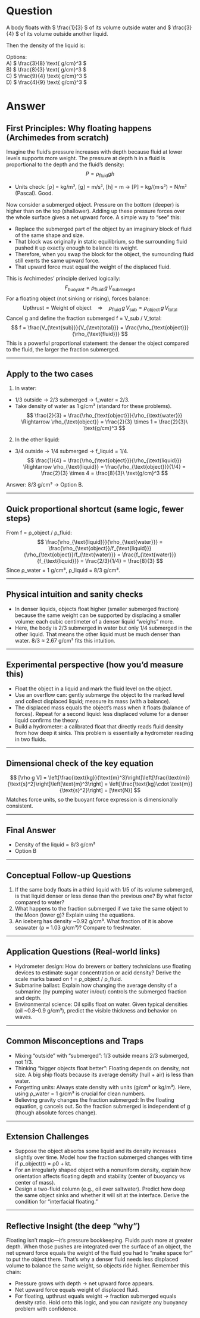 # Question
A body floats with $ \frac{1}{3} $ of its volume outside water and $ \frac{3}{4} $ of its volume outside another liquid.  

Then the density of the liquid is:

Options:  
A) $ \frac{3}{8} \text{ g/cm}^3 $  
B) $ \frac{8}{3} \text{ g/cm}^3 $  
C) $ \frac{9}{4} \text{ g/cm}^3 $  
D) $ \frac{4}{9} \text{ g/cm}^3 $

# Answer

## First Principles: Why floating happens (Archimedes from scratch)
Imagine the fluid’s pressure increases with depth because fluid at lower levels supports more weight. The pressure at depth h in a fluid is proportional to the depth and the fluid’s density:
$$
P = \rho_{\text{fluid}} g h
$$
- Units check: [ρ] = kg/m³, [g] = m/s², [h] = m → [P] = kg/(m·s²) = N/m² (Pascal). Good.

Now consider a submerged object. Pressure on the bottom (deeper) is higher than on the top (shallower). Adding up these pressure forces over the whole surface gives a net upward force. A simple way to “see” this: 

- Replace the submerged part of the object by an imaginary block of fluid of the same shape and size.
- That block was originally in static equilibrium, so the surrounding fluid pushed it up exactly enough to balance its weight.
- Therefore, when you swap the block for the object, the surrounding fluid still exerts the same upward force.
- That upward force must equal the weight of the displaced fluid.

This is Archimedes’ principle derived logically:
$$
F_{\text{buoyant}} = \rho_{\text{fluid}}\, g\, V_{\text{submerged}}
$$
For a floating object (not sinking or rising), forces balance:
$$
\text{Upthrust} = \text{Weight of object}
\quad\Rightarrow\quad
\rho_{\text{fluid}}\, g\, V_{\text{sub}} = \rho_{\text{object}}\, g\, V_{\text{total}}
$$
Cancel g and define the fraction submerged f = V_sub / V_total:
$$
f = \frac{V_{\text{sub}}}{V_{\text{total}}} = \frac{\rho_{\text{object}}}{\rho_{\text{fluid}}}
$$
This is a powerful proportional statement: the denser the object compared to the fluid, the larger the fraction submerged.

---

## Apply to the two cases
1) In water:
- 1/3 outside → 2/3 submerged → f_water = 2/3.
- Take density of water as 1 g/cm³ (standard for these problems).
$$
\frac{2}{3} = \frac{\rho_{\text{object}}}{\rho_{\text{water}}} \Rightarrow \rho_{\text{object}} = \frac{2}{3} \times 1 = \frac{2}{3}\ \text{g/cm}^3
$$

2) In the other liquid:
- 3/4 outside → 1/4 submerged → f_liquid = 1/4.
$$
\frac{1}{4} = \frac{\rho_{\text{object}}}{\rho_{\text{liquid}}}
\Rightarrow
\rho_{\text{liquid}} = \frac{\rho_{\text{object}}}{1/4} = \frac{2}{3} \times 4 = \frac{8}{3}\ \text{g/cm}^3
$$

Answer: 8/3 g/cm³ → Option B.

---

## Quick proportional shortcut (same logic, fewer steps)
From f = ρ_object / ρ_fluid:
$$
\frac{\rho_{\text{liquid}}}{\rho_{\text{water}}}
= \frac{\rho_{\text{object}}/f_{\text{liquid}}}{\rho_{\text{object}}/f_{\text{water}}}
= \frac{f_{\text{water}}}{f_{\text{liquid}}}
= \frac{2/3}{1/4}
= \frac{8}{3}
$$
Since ρ_water = 1 g/cm³, ρ_liquid = 8/3 g/cm³.

---

## Physical intuition and sanity checks
- In denser liquids, objects float higher (smaller submerged fraction) because the same weight can be supported by displacing a smaller volume: each cubic centimeter of a denser liquid “weighs” more.
- Here, the body is 2/3 submerged in water but only 1/4 submerged in the other liquid. That means the other liquid must be much denser than water. 8/3 ≈ 2.67 g/cm³ fits this intuition.

---

## Experimental perspective (how you’d measure this)
- Float the object in a liquid and mark the fluid level on the object.
- Use an overflow can: gently submerge the object to the marked level and collect displaced liquid; measure its mass (with a balance).
- The displaced mass equals the object’s mass when it floats (balance of forces). Repeat for a second liquid: less displaced volume for a denser liquid confirms the theory.
- Build a hydrometer: a calibrated float that directly reads fluid density from how deep it sinks. This problem is essentially a hydrometer reading in two fluids.

---

## Dimensional check of the key equation
$$
[\rho g V] = \left[\frac{\text{kg}}{\text{m}^3}\right]\left[\frac{\text{m}}{\text{s}^2}\right]\left[\text{m}^3\right] = \left[\frac{\text{kg}\cdot \text{m}}{\text{s}^2}\right] = [\text{N}]
$$
Matches force units, so the buoyant force expression is dimensionally consistent.

---

## Final Answer
- Density of the liquid = 8/3 g/cm³
- Option B

---

## Conceptual Follow-up Questions
1) If the same body floats in a third liquid with 1/5 of its volume submerged, is that liquid denser or less dense than the previous one? By what factor compared to water?
2) What happens to the fraction submerged if we take the same object to the Moon (lower g)? Explain using the equations.
3) An iceberg has density ~0.92 g/cm³. What fraction of it is above seawater (ρ ≈ 1.03 g/cm³)? Compare to freshwater.

---

## Application Questions (Real-world links)
- Hydrometer design: How do brewers or battery technicians use floating devices to estimate sugar concentration or acid density? Derive the scale marks based on f = ρ_object / ρ_fluid.
- Submarine ballast: Explain how changing the average density of a submarine (by pumping water in/out) controls the submerged fraction and depth.
- Environmental science: Oil spills float on water. Given typical densities (oil ~0.8–0.9 g/cm³), predict the visible thickness and behavior on waves.

---

## Common Misconceptions and Traps
- Mixing “outside” with “submerged”: 1/3 outside means 2/3 submerged, not 1/3.
- Thinking “bigger objects float better”: Floating depends on density, not size. A big ship floats because its average density (hull + air) is less than water.
- Forgetting units: Always state density with units (g/cm³ or kg/m³). Here, using ρ_water = 1 g/cm³ is crucial for clean numbers.
- Believing gravity changes the fraction submerged: In the floating equation, g cancels out. So the fraction submerged is independent of g (though absolute forces change).

---

## Extension Challenges
- Suppose the object absorbs some liquid and its density increases slightly over time. Model how the fraction submerged changes with time if ρ_object(t) = ρ0 + kt.
- For an irregularly shaped object with a nonuniform density, explain how orientation affects floating depth and stability (center of buoyancy vs center of mass).
- Design a two-fluid column (e.g., oil over saltwater). Predict how deep the same object sinks and whether it will sit at the interface. Derive the condition for “interfacial floating.”

---

## Reflective Insight (the deep “why”)
Floating isn’t magic—it’s pressure bookkeeping. Fluids push more at greater depth. When those pushes are integrated over the surface of an object, the net upward force equals the weight of the fluid you had to “make space for” to put the object there. That’s why a denser fluid needs less displaced volume to balance the same weight, so objects ride higher. Remember this chain:
- Pressure grows with depth → net upward force appears.
- Net upward force equals weight of displaced fluid.
- For floating, upthrust equals weight → fraction submerged equals density ratio.
Hold onto this logic, and you can navigate any buoyancy problem with confidence.